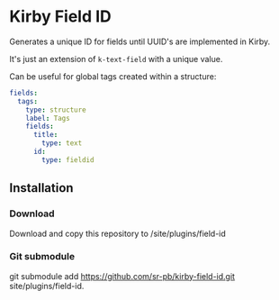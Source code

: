 # Kirby Field ID

Generates a unique ID for fields until UUID's are implemented in Kirby.

It's just an extension of `k-text-field` with a unique value.

Can be useful for global tags created within a structure:

```yaml
fields:
  tags:
    type: structure
    label: Tags
    fields:
      title:
        type: text
      id:
        type: fieldid
```

## Installation

### Download

Download and copy this repository to /site/plugins/field-id

### Git submodule

git submodule add https://github.com/sr-pb/kirby-field-id.git site/plugins/field-id.

